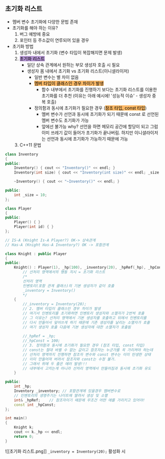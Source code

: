## 초기화 리스트
- 멤버 변수 초기화에 다양한 문법 존재
- 초기화를 해야 하는 이유?
	1. 버그 예방에 중요
	2. 포인터 등 주소값이 연루되어 있을 경우
- 초기화 방법
	1. 생성자 내에서 초기화 (변수 타입이 복잡해지면 문제 발생)
	2. <mark style="background: #824CB496;">초기화 리스트</mark>
		- 일단 상속 관계에서 원하는 부모 생성자 호출 시 필요
		- 생성자 몸 내에서 초기화  vs  초기화 리스트(이니셜라이저)
			- 일반 변수는 별 차이 없음
			- <mark style="background: #FFAB45CF;">멤버 타입이 클래스인 경우 차이가 발생</mark>
				- 함수 내부에서 초기화를 진행하기 보다는 초기화 리스트를 이용한 초기화를 더 추천 (이유는 아래 예시에! '성능적 이슈' - 생성자 중복 호출)
			- 정의함과 동시에 초기화가 필요한 경우 (<mark style="background: #FFAB45CF;">참조 타입, const 타입</mark>)
				- 멤버 변수가 선언과 동시에 초기화가 되기 때문에 const 로 선언된 멤버 변수도 초기화가 가능
				- 앞에선 불가능 why? 선언을 하면 메모리 공간에 할당이 되고 그럼 이미 쓰레기 값이 들어가 초기화가 끝나버림. 하지만 이니셜라이저는 선언과 동시에 초기화가 가능하기 때문에 가능
	3. C++11 문법


```cpp
class Inventory
{
public:
	Inventory() { cout << "Inventory()" << endl; }
	Inventory(int size) { cout << "Inventory(int size)" << endl; _size = size;  }

	~Inventory() { cout << "~Inventory()" << endl; }

public:
	int _size = 10;
};

class Player
{
public:
	Player() { }
	Player(int id) { }
};

// IS-A (Knight Is-A Player?) OK-> 상속관계
// Has-A (Knight Has-A Inventory?) OK -> 포함관계

class Knight : public Player
{
public:
	Knight() : Player(1), _hp(100), _inventory(20), _hpRef(_hp), _hpConst(100)
		// 선처리 영역에서의 행동 지시 = 초기화 리스트
		/*
		선처리 영역
		인벤토리(포함 관계 클래스)의 기본 생성자가 같이 호출 
		_inventory = Inventory()
		*/
	{
		//_inventory = Inventory(20);
		// 2. 멤버 타입이 클래스인 경우 차이가 발생
		// 여기서 인벤토리를 초기화하면 인벤토리 생성자와 소멸자가 2번씩 호출
		// 그 이유는? 선처리 영역에서 기본 생성자를 호출하고 뒤에서 인벤토리를
		// 다시 만들어서 덮어쓰게 하기 때문에 기존 생성자를 날리는 소멸자가 호출
		// 여기 생성자 호출 다음에 기본 생성자에 대한 소멸자가 호출됨
		
		//_hpRef = _hp;
		//_hpConst = 100;
		// 3. 정의함과 동시에 초기화가 필요한 경우 (참조 타입, const 타입)
		// const는 절대 바뀔 수 없는 값이고 참조자는 누군가를 꼭 가리켜야 하는데
		// 선처리 영역까지 진행하면 참조자 변수와 const 변수는 이미 탄생한 상태
		// 이미 만들어져 버려서 참조자와 const는 수정 불가.
		// 그래서 위에 두 줄은 에러 발생!!!
		// 내부에서 고치는게 아니라 선처리 영역에서 만들어짐과 동시에 초기화 유도
	}

public:
	int _hp;
	Inventory _inventory; // 포함관계에 있을경우 멤버변수로
	// 인벤토리의 생명주기는 나이트에 딸려서 생성 및 소멸
	int& _hpRef;	// 참조자이기 때문에 무조건 어떤 애를 가리키고 있어야!
	const int _hpConst;
};

int main()
{
	Knight k;
	cout << k._hp << endl;
	return 0;
}
```
![[초기화 리스트.png]]  `_inventory = Inventory(20);` 활성화 시